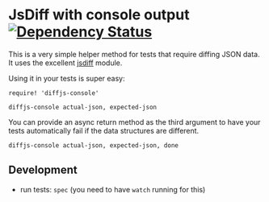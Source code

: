 # JsDiff with console output [![Dependency Status](https://david-dm.org/kevgo/jsdiff-console.svg)](https://david-dm.org/kevgo/jsdiff-console)

This is a very simple helper method for tests that require
diffing JSON data.
It uses the excellent [jsdiff](https://github.com/kpdecker/jsdiff) module.

Using it in your tests is super easy:

```livescript
require! 'diffjs-console'

diffjs-console actual-json, expected-json
```

You can provide an async return method as the third argument
to have your tests automatically fail if the data structures are different.

```livescript
diffjs-console actual-json, expected-json, done
```


## Development

* run tests: `spec` (you need to have `watch` running for this)
